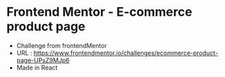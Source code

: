 #  Frontend Mentor - E-commerce product page

- Challenge from frontendMentor
- URL : https://www.frontendmentor.io/challenges/ecommerce-product-page-UPsZ9MJp6
- Made in React
